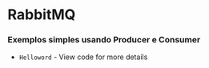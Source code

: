 # RabbitMQ

### Exemplos simples usando Producer e Consumer

* `Helloword` - View code for more details
